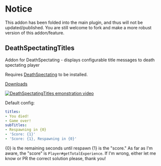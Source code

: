 # Notice
This addon has been folded into the main plugin, and thus will not be updated/published. You are still welcome to fork and make a more robust version of this addon/feature.



## DeathSpectatingTitles
Addon for DeathSpectating - displays configurable title messages to death spectating player

Requires [DeathSpectating](https://github.com/MLG-Fortress/DeathSpectating) to be installed.

[Downloads](https://github.com/MLG-Fortress/DeathSpectatingTitles/releases)

[![DeathSpectatingTitles emonstration video](http://img.youtube.com/vi/cFgPumDLi1c/0.jpg)](https://www.youtube.com/watch?v=cFgPumDLi1c)

Default config:
```yml
titles:
- You died!
- Game over!
subTitles:
- Respawning in {0}
- 'Score: {1}'
- 'Score: {1}, Respawning in {0}'
```

{0} is the remaining seconds until respawn
{1} is the "score." As far as I'm aware, the "score" is `Player#getTotalExperience`. If I'm wrong, either let me know or PR the correct solution please, thank you!
